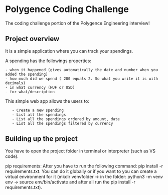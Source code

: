 # Polygence Coding Challenge

The coding challenge portion of the Polygence Engineering interview!

## Project overview

It is a simple application where you can track your spendings.

A spending has the followings properties:

    - when it happened (gives automatically the date and number when you added the spending)
    - how much did we spend ( 200 equals 2. So what you write it is with decimals)
    - in what currency (HUF or USD)
    - for what/description

This simple web app allows the users to:

       - Create a new spending
       - List all the spendings
       - List all the spendings ordered by amount, date
       - List all the spendings filtered by currency

## Building up the project

You have to open the project folder in terminal or interpreter (such as VS code).

pip requirements:
After you have to run the following command: pip install -r requirements.txt. You can do it globally or if you want to 
you can create a virtual environment for it (mkdir venvfolder -> in the folder: python3 -m venv env -> source env/bin/activate and
after all run the pip install -r requirements.txt).

